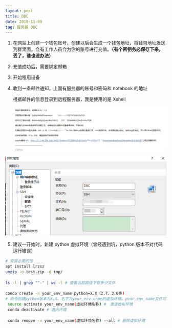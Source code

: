 ```yaml
---
layout: post
title: DBC
date: 2019-11-09
tag: 服务器 DBC
---
```




1. 在网站上创建一个钱包账号，创建以后会生成一个钱包地址，将钱包地址发送到群里面，会有工作人员会为你的账号进行充值。**（有个密钥务必保存下来，丢了，谁也没办法）**

2. 充值成功后，需要绑定邮箱

3. 开始租用设备

4. 收到一条邮件通知，上面有服务器的账号和密码和 notebook 的地址

   

   根据邮件的信息登录到远程服务器，我是使用的是 Xshell

   ![1571485264887](image/指南/1571485264887.png)

![1571485227517](image/指南/1571485227517.png)



5. 建议一开始时，新建 python 虚拟环境（曾经遇到坑，python 版本不对代码运行错误）

```bash
# 安装必要的包
apt install lrzsz
unzip -o test.zip -d tmp/

ls -l | grep "^-" | wc -l # 查看当前路径下有多少文件

conda create -n your_env_name python=X.X（2.7、3.6等) 
# 命令创建python版本为X.X、名字为your_env_name的虚拟环境。your_env_name文件可以在Anaconda安装目录envs文件下找到。
 source activate your_env_name(虚拟环境名称) #　激活虚拟环境
 conda deactivate # 退出环境
 
 conda remove -n your_env_name(虚拟环境名称) --all # 删除虚拟环境
```

